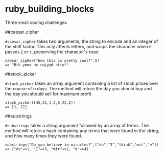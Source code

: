 ruby_building_blocks
====================

Three small coding challenges

##caesar_cipher

`#caesar_cipher` takes two arguments, the string to encode and an integer of the shift factor. This only affects letters, and wraps the character when it passes `Z` or `z`, preserving the character's case.
```
caesar_cipher("Wow this is pretty cool!",5)
=> "Btb ymnx nx uwjyyd httq!"
```

##stock_picker

`#stock_picker` takes an array argument containing a list of stock prices over the course of n days. The method will return the day you should buy and the day you should sell for maximum profit.
```
stock_picker([45,23,1,2,5,22,2])
=> [1, 22]
```

##substrings

`#substrings` takes a string argument followed by an array of terms. The method will return a hash containing any terms that were found in the string, and how many times they were found.
```
substrings("Do you believe in miracles?",["do","I","think","mir","e"])
=> {"do"=>1, "I"=>3, "mir"=>1, "e"=>4}
```
